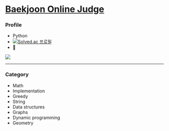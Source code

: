 # [Baekjoon Online Judge](https://www.acmicpc.net/)

### Profile
* Python
* [![Solved.ac 프로필](http://mazassumnida.wtf/api/mini/generate_badge?boj=jjaeny)](https://solved.ac/jjaeny)
* 🌱
<img src="http://mazandi.herokuapp.com/api?handle=jjaeny&theme=warm"/>

---

### Category
* Math
* Implementation
* Greedy
* String
* Data structures
* Graphs
* Dynamic programming
* Geometry
